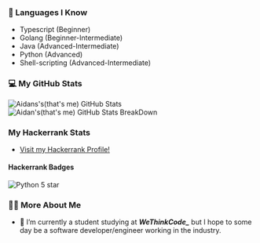 ### 📖 Languages I Know
- Typescript (Beginner)
- Golang (Beginner-Intermediate)
- Java (Advanced-Intermediate)
- Python (Advanced)
- Shell-scripting (Advanced-Intermediate)

### 💻 My GitHub Stats

![Aidans's(that's me) GitHub Stats](https://github-readme-stats.vercel.app/api?username=12153&hide_title=false&hide_border=false&show_icons=true&include_all_commits=true&count_private=true&line_height=20&theme=great-gatsby)![Aidan's(that's me) GitHub Stats BreakDown](https://github-readme-stats.vercel.app/api/top-langs/?username=12153&hide_title=false&hide_border=false&layout=compact&langs_count=10&&theme=great-gatsby&count_private=true&custom_title=My%20all%20time%20Most%20Used%20Languages)

### My Hackerrank Stats
  - [Visit my Hackerrank Profile!](https://www.hackerrank.com/asardie)
#### Hackerrank Badges
 ![Python 5 star](https://github.com/nathan-abela/HackerRank-Solutions/blob/master/Badges/python_5_star.png)

### 👨‍🎓 More About Me

- 🌱 I’m currently a student studying at ***WeThinkCode_*** but I hope to some day be a software developer/engineer working in the industry. 

